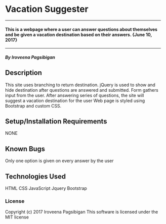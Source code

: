 # Vacation Suggester
-----
#### This is a webpage where a user can answer questions about themselves and be given a vacation destination based on their answers. {June 10, 2017}
----
##### By Iroveena Pagsibigan

## Description

This site uses branching to return destination.
jQuery is used to show and hide destination after questions are answered and submitted.
Form gathers input from the user.
After answering series of questions, the site will suggest a vacation destination for the user
Web page is styled using Bootstrap and custom CSS.

## Setup/Installation Requirements

NONE

## Known Bugs

Only one option is given on every answer by the user

## Technologies Used

HTML
CSS
JavaScript
Jquery
Bootstrap

### License

Copyright (c) 2017 Iroveena Pagsibigan
This software is licensed under the MIT license
